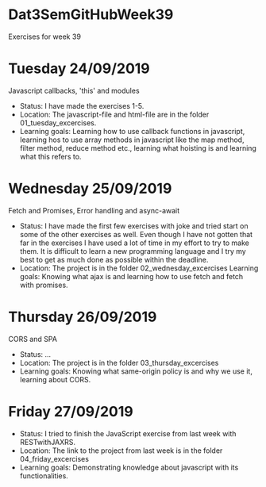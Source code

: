 # Dat3SemGitHubWeek39
 Exercises for week 39
 
 # Tuesday 24/09/2019
Javascript callbacks, 'this' and modules
- Status: I have made the exercises 1-5.
- Location: The javascript-file and html-file are in the folder 01_tuesday_excercises.
- Learning goals: Learning how to use callback functions in javascript, learning hos to use array methods in javascript like the map method, filter method, reduce method etc., learning what hoisting is and learning what this refers to. 

# Wednesday 25/09/2019
Fetch and Promises, Error handling and async-await
- Status: I have made the first few exercises with joke and tried start on some of the other exercises as well. Even though I have not gotten that far in the exercises I have used a lot of time in my effort to try to make them. It is difficult to learn a new programming language and I try my best to get as much done as possible within the deadline. 
- Location: The project is in the folder 02_wednesday_excercises
Learning goals: Knowing what ajax is and learning how to use fetch and fetch with promises.

# Thursday 26/09/2019
CORS and SPA
- Status: ...
- Location: The project is in the folder 03_thursday_excercises
- Learning goals: Knowing what same-origin policy is and why we use it, learning about CORS. 

# Friday 27/09/2019
- Status: I tried to finish the JavaScript exercise from last week with RESTwithJAXRS. 
- Location: The link to the project from last week is in the folder 04_friday_excercises
- Learning goals: Demonstrating knowledge about javascript with its functionalities. 
